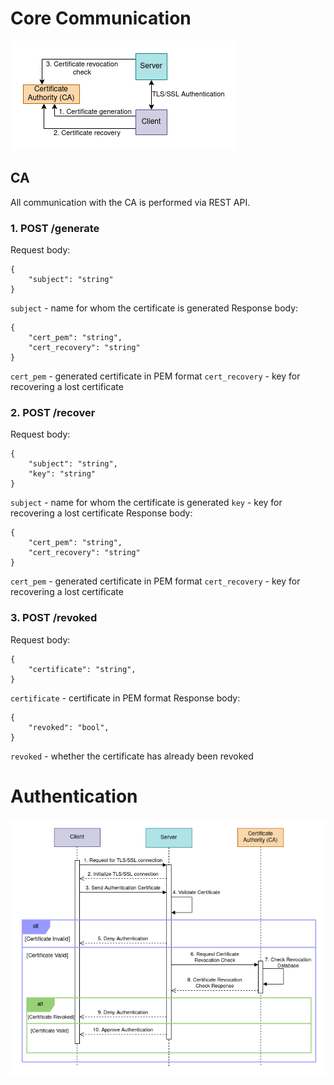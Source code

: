 # Core Communication

![Core Communication Diagram](diagram.core.png)

## CA
All communication with the CA is performed via REST API.

### 1. POST /generate 
Request body:
```
{
    "subject": "string"
}
```
`subject` - name for whom the certificate is generated
Response body:
```
{
    "cert_pem": "string",
    "cert_recovery": "string"
}
```
`cert_pem` - generated certificate in PEM format
`cert_recovery` - key for recovering a lost certificate


### 2. POST /recover
Request body:
```
{
    "subject": "string",
    "key": "string"
}
```
`subject` - name for whom the certificate is generated
`key` - key for recovering a lost certificate
Response body:
```
{
    "cert_pem": "string",
    "cert_recovery": "string"
}
```
`cert_pem` - generated certificate in PEM format
`cert_recovery` - key for recovering a lost certificate


### 3. POST /revoked
Request body:
```
{
    "certificate": "string",
}
```
`certificate` - certificate in PEM format
Response body:
```
{
    "revoked": "bool",
}
```
`revoked` - whether the certificate has already been revoked


# Authentication

![Authentication Diagram](diagram.authentication.png)
